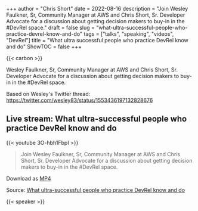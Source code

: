 +++
author = "Chris Short"
date = 2022-08-16
description = "Join Wesley Faulkner, Sr, Community Manager at AWS and Chris Short, Sr. Developer Advocate for a discussion about getting decision makers to buy-in in the #DevRel space."
draft = false
slug = "what-ultra-successful-people-who-practice-devrel-know-and-do"
tags = ["talks", "speaking", "videos", "DevRel"]
title = "What ultra successful people who practice DevRel know and do"
ShowTOC = false
+++

{{< carbon >}}

Wesley Faulkner, Sr, Community Manager at AWS and Chris Short, Sr. Developer Advocate for a discussion about getting decision makers to buy-in in the #DevRel space.

Based on Wesley's Twitter thread: <https://twitter.com/wesley83/status/1553436197132828676>

## Live stream: What ultra-successful people who practice DevRel know and do

{{< youtube 3O-hbh1FbpI >}}

> Join Wesley Faulkner, Sr, Community Manager at AWS and Chris Short, Sr. Developer Advocate for a discussion about getting decision makers to buy-in in the #DevRel space.

Download as [MP4](https://archive.org/download/what-ultra-successful-people-who-practice-DevRel-know-and-do/what-ultra-successful-people-who-practice-DevRel-know-and-do.mp4)

Source: [What ultra-successful people who practice DevRel know and do](https://youtu.be/3O-hbh1FbpI)

{{< speaker >}}

